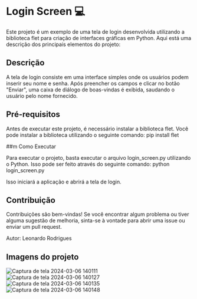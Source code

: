 # Login Screen 💻

Este projeto é um exemplo de uma tela de login desenvolvida utilizando a biblioteca flet para criação de interfaces gráficas em Python. Aqui está uma descrição dos principais elementos do projeto:
## Descrição

A tela de login consiste em uma interface simples onde os usuários podem inserir seu nome e senha. Após preencher os campos e clicar no botão "Enviar", uma caixa de diálogo de boas-vindas é exibida, saudando o usuário pelo nome fornecido.

## Pré-requisitos

Antes de executar este projeto, é necessário instalar a biblioteca flet. Você pode instalar a biblioteca utilizando o seguinte comando:
pip install flet

##m Como Executar

Para executar o projeto, basta executar o arquivo login_screen.py utilizando o Python. Isso pode ser feito através do seguinte comando:
python login_screen.py

Isso iniciará a aplicação e abrirá a tela de login.

## Contribuição

Contribuições são bem-vindas! Se você encontrar algum problema ou tiver alguma sugestão de melhoria, sinta-se à vontade para abrir uma issue ou enviar um pull request.

Autor: Leonardo Rodrigues



## Imagens do projeto

![Captura de tela 2024-03-06 140111](https://github.com/rxodrigues/Login-Screen/assets/137015987/a0d38fcc-58af-449a-8267-ae6cab5ab48f)
![Captura de tela 2024-03-06 140127](https://github.com/rxodrigues/Login-Screen/assets/137015987/81deb734-1925-4cda-a178-6a25eaefa812)
![Captura de tela 2024-03-06 140135](https://github.com/rxodrigues/Login-Screen/assets/137015987/d74efe1d-c3e8-4edb-b9c8-559ce8c4803d)
![Captura de tela 2024-03-06 140148](https://github.com/rxodrigues/Login-Screen/assets/137015987/711c9fd9-7eb9-400b-a997-271fbd3abd6f)
